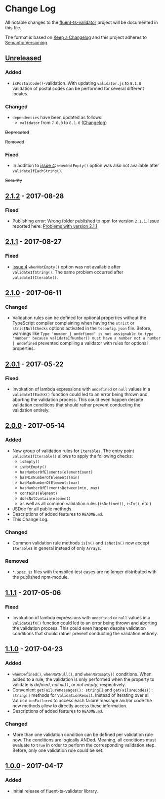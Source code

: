 # Change Log
All notable changes to the [fluent-ts-validator](https://github.com/markusbohl/fluent-ts-validator) project will be documented in this file.

The format is based on [Keep a Changelog](http://keepachangelog.com/)
and this project adheres to [Semantic Versioning](http://semver.org/).

## [Unreleased](https://github.com/markusbohl/fluent-ts-validator/branches/all?utf8=%E2%9C%93&query=feature)

### Added
- `isPostalCode()`-validation. With updating `validator.js` to `8.1.0` validation of postal codes can be performed for several different locales.

### Changed
- `dependencies` have been updated as follows:
    - `validator` from `7.0.0` to `8.1.0` ([Changelog](https://github.com/chriso/validator.js/blob/master/CHANGELOG.md))

~~Deprecated~~

~~Removed~~

### Fixed
- In addition to [issue 4](https://github.com/markusbohl/fluent-ts-validator/issues/4): `whenNotEmpty()` option was also not available after `validateIfEachString()`.

~~Security~~

## [2.1.2](https://github.com/markusbohl/fluent-ts-validator/releases/tag/2.1.2) - 2017-08-28

### Fixed
- Publishing error: Wrong folder published to npm for version `2.1.1`. Issue reported here: [Problems with version 2.1.1](https://github.com/markusbohl/fluent-ts-validator/issues/6)

## [2.1.1](https://github.com/markusbohl/fluent-ts-validator/releases/tag/2.1.1) - 2017-08-27

### Fixed
- [Issue 4](https://github.com/markusbohl/fluent-ts-validator/issues/4) `whenNotEmpty()` option was not available after `validateIfString()`. The same problem occurred after `validateIfIterable()`.


## [2.1.0](https://github.com/markusbohl/fluent-ts-validator/releases/tag/2.1.0) - 2017-06-11

### Changed

- Validation rules can be defined for optional properties without the TypeScript compiler complaining 
when having the `strict` or `strictNullChecks` options activated in the `tsconfig.json` file. 
Before, warnings like `Type 'number | undefined' is not assignable to type 'number' because validateIfNumber() must have a number not a number | undefined`
prevented compiling a validator with rules for optional properties.

## [2.0.1](https://github.com/markusbohl/fluent-ts-validator/releases/tag/2.0.1) - 2017-05-22

### Fixed

- Invokation of lambda expressions with `undefined` or `null` values in a `validateIfEachX()` function could led to an error being thrown
and aborting the validation process. This could even happen despite validation conditions that should rather prevent conducting the validation entirely. 


## [2.0.0](https://github.com/markusbohl/fluent-ts-validator/releases/tag/2.0.0) - 2017-05-14

### Added

- New group of validation rules for `Iterables`. The entry point `validateIfIterable()` allows to apply the following checks:
    - `isEmpty()`
    - `isNotEmpty()`
    - `hasNumberOfElements(elementCount)`
    - `hasMinNumberOfElements(min)`
    - `hasMaxNumberOfElements(max)`
    - `hasNumberOfElementsBetween(min, max)`
    - `contains(element)`
    - `doesNotContain(element)`
    - as well as all common validation rules (`isDefined()`, `isIn()`, etc.)
- JSDoc for all public methods.
- Descriptions of added features to `README.md`.
- This Change Log.

### Changed

- Common validation rule methods `isIn()` and `isNotIn()` now accept `Iterable`s in general instead of only `Array`s.
 
### Removed

- `*.spec.js` files with transpiled test cases are no longer distributed with the published npm-module.

## [1.1.1](https://github.com/markusbohl/fluent-ts-validator/releases/tag/1.1.1) - 2017-05-06

### Fixed

- Invokation of lambda expressions with `undefined` or `null` values in a `validateIfX()` function could led to an error being thrown
and aborting the validation process. This could even happen despite validation conditions that should rather prevent conducting the validation entirely. 



## [1.1.0](https://github.com/markusbohl/fluent-ts-validator/releases/tag/1.1.0) - 2017-04-23

### Added

- `whenDefined()`, `whenNotNull()`, and `whenNotEmpty()` conditions. 
When added to a rule, the validation is only performed when the property to validate is _defined_, _not `null`_, or _not empty_, respectively.
- Convenient `getFailureMessages(): string[]` and `getFailureCodes(): string[]` methods for `ValidationResult`.
Instead of iterating over all `ValidationFailure`s to access each failure message and/or code the new methods allow to directly access these information.
- Descriptions of added features to `README.md`.

### Changed

- More than one validation condition can be defined per validation rule now. The conditions are logically ANDed. 
Meaning, all conditions must evaluate to `true` in order to perform the corresponding validation step. 
Before, only one validation rule could be set.



## [1.0.0](https://github.com/markusbohl/fluent-ts-validator/releases/tag/1.0.0) - 2017-04-17

### Added

- Initial release of fluent-ts-validator library.
